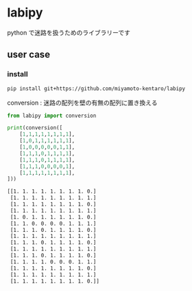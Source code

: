 # labipy

python で迷路を扱うためのライブラリーです

## user case

### install

```bash
pip install git+https://github.com/miyamoto-kentaro/labipy
```

conversion : 迷路の配列を壁の有無の配列に置き換える

```python
from labipy import conversion

print(conversion([
    [1,1,1,1,1,1,1,1],
    [1,0,1,1,1,1,1,1],
    [1,0,0,0,0,0,1,1],
    [1,1,1,0,1,1,1,1],
    [1,1,1,0,1,1,1,1],
    [1,1,1,0,0,0,0,1],
    [1,1,1,1,1,1,1,1],
]))
```

```bash
[[1. 1. 1. 1. 1. 1. 1. 1. 0.]
 [1. 1. 1. 1. 1. 1. 1. 1. 1.]
 [1. 1. 1. 1. 1. 1. 1. 1. 0.]
 [1. 1. 1. 1. 1. 1. 1. 1. 1.]
 [1. 0. 1. 1. 1. 1. 1. 1. 0.]
 [1. 1. 0. 0. 0. 0. 1. 1. 1.]
 [1. 1. 1. 0. 1. 1. 1. 1. 0.]
 [1. 1. 1. 1. 1. 1. 1. 1. 1.]
 [1. 1. 1. 0. 1. 1. 1. 1. 0.]
 [1. 1. 1. 1. 1. 1. 1. 1. 1.]
 [1. 1. 1. 0. 1. 1. 1. 1. 0.]
 [1. 1. 1. 1. 0. 0. 0. 1. 1.]
 [1. 1. 1. 1. 1. 1. 1. 1. 0.]
 [1. 1. 1. 1. 1. 1. 1. 1. 1.]
 [1. 1. 1. 1. 1. 1. 1. 1. 0.]]
```
